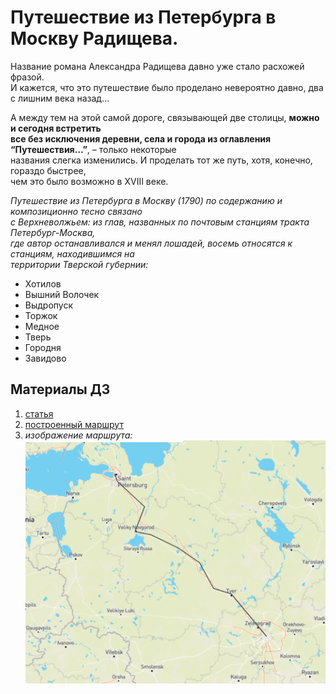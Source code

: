 # Путешествие из Петербурга в Москву Радищева.
Название романа Александра Радищева давно уже стало расхожей фразой.  
И кажется, что это путешествие было проделано невероятно давно, два с лишним века назад…

А между тем на этой самой дороге, связывающей две столицы, **можно и сегодня встретить  
все без исключения деревни, села и города из оглавления “Путешествия…”**, – только некоторые  
названия слегка изменились. И проделать тот же путь, хотя, конечно, гораздо быстрее,  
чем это было возможно в XVIII веке.

*Путешествие из Петербурга в Москву (1790) по содержанию и композиционно тесно связано  
с Верхневолжьем: из глав, названных по почтовым станциям тракта Петербург-Москва,  
где автор останавливался и менял лошадей, восемь относятся к станциям, находившимся на  
территории Тверской губернии:*   
* Хотилов
* Вышний Волочек
* Выдропуск
* Торжок
* Медное
* Тверь
* Городня
* Завидово  

## Материалы ДЗ
1. [статья](https://giper.livejournal.com/383365.html)
2. [построенный маршрут](https://gist.github.com/idmitriev99/e215f3e381e126b06d0c553a7b245db0)
3. *изображение маршрута:*  
![abc](imag.PNG)

